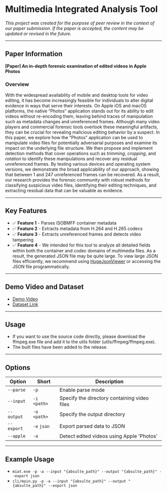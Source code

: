 # Multimedia Integrated Analysis Tool

*This project was created for the purpose of peer review in the context of our paper submission. If the paper is accepted, the content may be updated or revised in the future.*

---

## Paper Information

**[Paper] An in-depth forensic examination of edited videos in Apple Photos**

### Overview
With the widespread availability of mobile and desktop tools for video editing, it has become increasingly feasible for individuals to alter digital evidence in ways that serve their interests. On Apple iOS and macOS platforms, the native “Photos” application stands out for its ability to edit videos without re-encoding them, leaving behind traces of manipulation such as metadata changes and unreferenced frames. Although many video players and commercial forensic tools overlook these meaningful artifacts, they can be crucial for revealing malicious editing behavior by a suspect. In this paper, we explore how the “Photos” application can be used to manipulate video files for potentially adversarial purposes and examine its impact on the underlying file structure. We then propose and implement detection methods that cover operations such as *trimming*, *cropping*, and *rotation* to identify these manipulations and recover any residual unreferenced frames. By testing various devices and operating system versions, we demonstrate the broad applicability of our approach, showing that between 1 and 247 unreferenced frames can be recovered. As a result, our research provides the forensic community with robust methods for classifying suspicious video files, identifying their editing techniques, and extracting residual data that can be valuable as evidence.

---

## Key Features
- ✅ **Feature 1** - Parses ISOBMFF container metadata  
- ✅ **Feature 2** - Extracts metadata from H.264 and H.265 codecs  
- ✅ **Feature 3** - Extracts unreferenced frames and detects video tampering  
- ✅ **Feature 4** - We intended for this tool to analyze all detailed fields within both the container and codec domains of multimedia files. As a result, the generated JSON file may be quite large. To view large JSON files efficiently, we recommend using [HugeJsonViewer](https://github.com/WelliSolutions/HugeJsonViewer) or accessing the JSON file programmatically.

---

## Demo Video and Dataset
- [Demo Video](https://youtu.be/I4iX5NW-a2E)
- [Dataset Link](https://drive.google.com/drive/folders/1CrAOWKht3vmBBK3EgVnfm6_sYQxPvueg?usp=sharing)

---

## Usage
- If you want to use the source code directly, please download the ffmpeg.exe file and add it to the utils folder (utils/ffmpeg/ffmpeg.exe).
- The built files have been added to the release.

---

## Options

| Option       | Short             | Description                                       |
|--------------|-------------------|---------------------------------------------------|
| `--parse`    | `-p`              | Enable parse mode                                 |
| `--input`    | `-i` `<path>`     | Specify the directory containing video files      |
| `--output`   | `-o` `<path>`     | Specify the output directory                      |
| `--export`   | `-e` `json`       | Export parsed data to JSON                        |
| `--apple`    | `-a`              | Detect edited videos using Apple 'Photos'         |

---

## Example Usage
- `miat.exe -p -a --input "{absulte_path}" --output "{absulte_path}" --export json`
- `cli/main.py -p -a --input "{absulte_path}" --output "{absulte_path}" --export json`
